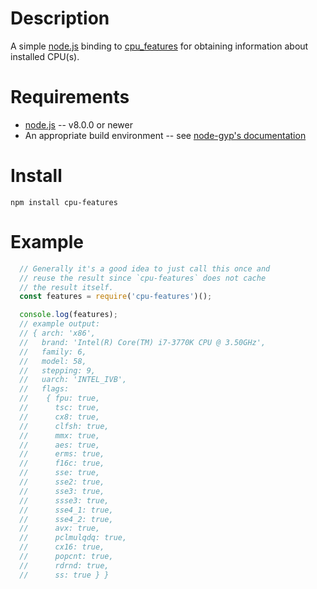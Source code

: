 
Description
===========

A simple [node.js](https://nodejs.org) binding to [cpu_features](https://github.com/google/cpu_features) for obtaining information about installed CPU(s).


Requirements
============

* [node.js](http://nodejs.org/) -- v8.0.0 or newer
* An appropriate build environment -- see [node-gyp's documentation](https://github.com/nodejs/node-gyp/blob/master/README.md)


Install
=======

    npm install cpu-features


Example
=======

```js
  // Generally it's a good idea to just call this once and
  // reuse the result since `cpu-features` does not cache
  // the result itself.
  const features = require('cpu-features')();

  console.log(features);
  // example output:
  // { arch: 'x86',
  //   brand: 'Intel(R) Core(TM) i7-3770K CPU @ 3.50GHz',
  //   family: 6,
  //   model: 58,
  //   stepping: 9,
  //   uarch: 'INTEL_IVB',
  //   flags:
  //    { fpu: true,
  //      tsc: true,
  //      cx8: true,
  //      clfsh: true,
  //      mmx: true,
  //      aes: true,
  //      erms: true,
  //      f16c: true,
  //      sse: true,
  //      sse2: true,
  //      sse3: true,
  //      ssse3: true,
  //      sse4_1: true,
  //      sse4_2: true,
  //      avx: true,
  //      pclmulqdq: true,
  //      cx16: true,
  //      popcnt: true,
  //      rdrnd: true,
  //      ss: true } }
```
